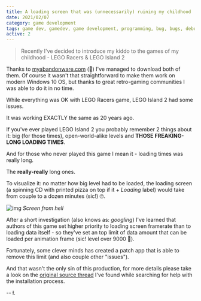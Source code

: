 ```yaml
---
title: A loading screen that was (unnecessarily) ruining my childhood
date: 2021/02/07
category: game development
tags: game dev, gamedev, game development, programming, bug, bugs, debugging, retro, lego, lego island 2, brickster revenge
active: 2
---
```


> Recently I've decided to introduce my kiddo to the games of my childhood - LEGO Racers & LEGO Island 2

Thanks to [myabandonware.com](http://myabandonware.com) (💛) I've managed to download both of them. Of course it wasn't that straightforward to make them work on modern Windows 10 OS, but thanks to great retro-gaming communities I was able to do it in no time.

While everything was OK with LEGO Racers game, LEGO Island 2 had some issues.

It was working EXACTLY the same as 20 years ago.

If you've ever played LEGO Island 2 you probably remember 2 things about it: big (for those times), open-world-alike levels and **THOSE FREAKING-LONG LOADING TIMES**.

And for those who never played this game I mean it - loading times was really long.

The **really-really** long ones.

To visualize it: no matter how big level had to be loaded, the loading screen (a spinning CD with printed pizza on top if it + *Loading* label) would take from couple to a dozen minutes (sic!) 🙄.

![img](/static/lego-island-loading.jpg)
*Screen from hell*

After a short investigation (also knows as: *googling*) I've learned that authors of this game set higher priority to loading screen framerate than to loading data itself - so they've set an top limit of data amount that can be loaded per animation frame (sic! level over 9000 🤣).

Fortunately, some clever minds has created a patch app that is able to remove this limit (and also couple other "issues").

And that wasn't the only sin of this production, for more details please take a look on the [original source thread](https://www.rockraidersunited.com/topic/6724-the-sins-of-lego-island-2/) I've found while searching for help with the installation process.

-- ł.
